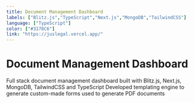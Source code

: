 ```yaml
---
title: Document Management Dashboard
labels: ["Blitz.js","TypeScript","Next.js","MongoDB","TailwindCSS"] 
language: ["TypeScript"] 
color: ["#3178C6"]
link: "https://juslegal.vercel.app/"
---
```

 
# Document Management Dashboard

Full stack document management dashboard built with Blitz.js, Next.js, MongoDB, TailwindCSS and TypeScript
Developed templating engine to generate custom-made forms used to generate PDF documents